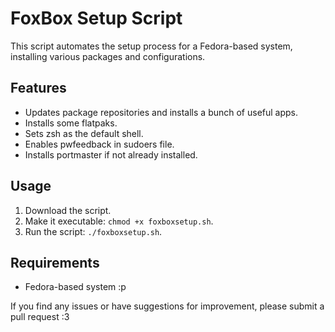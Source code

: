 # FoxBox Setup Script
This script automates the setup process for a Fedora-based system, installing various packages and configurations.

## Features

- Updates package repositories and installs a bunch of useful apps.
- Installs some flatpaks.
- Sets zsh as the default shell.
- Enables pwfeedback in sudoers file.
- Installs portmaster if not already installed.

## Usage

1. Download the script.
2. Make it executable: `chmod +x foxboxsetup.sh`.
3. Run the script: `./foxboxsetup.sh`.

## Requirements

- Fedora-based system :p

If you find any issues or have suggestions for improvement, please submit a pull request :3

